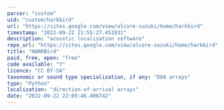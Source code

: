 ```yaml
---
parser: "custom"
uid: "custom/harkbird"
url: "https://sites.google.com/view/alcore-suzuki/home/harkbird"
timestamp: "2022-09-22 21:55:27.451931"
description: "acoustic localization software"
repo_url: "https://sites.google.com/view/alcore-suzuki/home/harkbird"
title: "HARKBird"
paid, free, open: "free"
code available: "Y"
licence: "CC BY-SA"
taxonomic or sound type specialization, if any: "DOA arrays"
type: "Python"
localization: "direction-of-arrival arrays"
date: "2022-09-22 22:09:46.406742"
---
```

